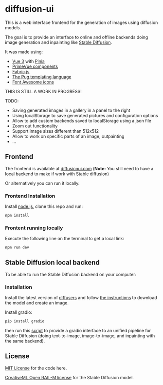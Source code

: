 # diffusion-ui

This is a web interface frontend for the generation of images using diffusion models.

The goal is to provide an interface to online and offline backends doing image generation
and inpainting like [Stable Diffusion](https://github.com/CompVis/stable-diffusion).

It was made using:

* [Vue 3](https://vuejs.org/) with [Pinia](https://pinia.vuejs.org/)
* [PrimeVue components](https://www.primefaces.org/primevue/)
* [Fabric.js](http://fabricjs.com/)
* [The Pug templating language](https://pugjs.org)
* [Font Awesome icons](https://fontawesome.com/)

THIS IS STILL A WORK IN PROGRESS!

TODO:

* Saving generated images in a gallery in a panel to the right
* Using localStorage to save generated pictures and configuration options
* Allow to add custom backends saved to localStorage using a json file
* Zoom out functionality
* Support image sizes different than 512x512
* Allow to work on specific parts of an image, outpainting
* ...

## Frontend

The frontend is available at [diffusionui.com](http://diffusionui.com)
(**Note:** You still need to have a local backend to make if work with Stable diffusion)

Or alternatively you can run it locally.

### Frontend Installation

Install [node.js](https://nodejs.org/en/download/), clone this repo and run:

```bash
npm install
```

### Frontent running locally

Execute the following line on the terminal to get a local link:

```bash
npm run dev
```

## Stable Diffusion local backend

To be able to run the Stable Diffusion backend on your computer:

### Installation

Install the latest version of [diffusers](https://github.com/huggingface/diffusers) and
follow [the instructions](https://github.com/huggingface/diffusers#text-to-image-generation-with-stable-diffusion)
to download the model and create an image.

Install gradio:

```bash
pip install gradio
```

then run this [script](https://github.com/leszekhanusz/diffusers/blob/feature_unified_stable_diffusion_pipeline/examples/inference/unified_gradio.py)
to provide a gradio interface to an unified pipeline for Stable Diffusion
(doing text-to-image, image-to-image, and inpainting with the same backend).

## License
[MIT License](https://github.com/leszekhanusz/diffusion-ui/blob/main/LICENSE) for the code here.

[CreativeML Open RAIL-M license](https://huggingface.co/spaces/CompVis/stable-diffusion-license)
for the Stable Diffusion model.
